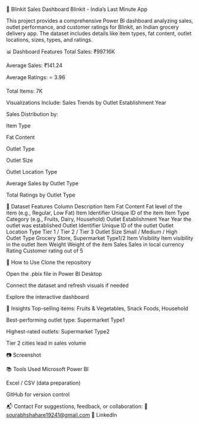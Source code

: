 🛒 Blinkit Sales Dashboard
Blinkit - India’s Last Minute App

This project provides a comprehensive Power BI dashboard analyzing sales, outlet performance, and customer ratings for Blinkit, an Indian grocery delivery app. The dataset includes details like item types, fat content, outlet locations, sizes, types, and ratings.


📊 Dashboard Features
Total Sales: ₹997.16K

Average Sales: ₹141.24

Average Ratings: ⭐ 3.96

Total Items: 7K

Visualizations Include:
Sales Trends by Outlet Establishment Year

Sales Distribution by:

Item Type

Fat Content

Outlet Type

Outlet Size

Outlet Location Type

Average Sales by Outlet Type

Total Ratings by Outlet Type

📁 Dataset Features
Column	Description
Item Fat Content	Fat level of the item (e.g., Regular, Low Fat)
Item Identifier	Unique ID of the item
Item Type	Category (e.g., Fruits, Dairy, Household)
Outlet Establishment Year	Year the outlet was established
Outlet Identifier	Unique ID of the outlet
Outlet Location Type	Tier 1 / Tier 2 / Tier 3
Outlet Size	Small / Medium / High
Outlet Type	Grocery Store, Supermarket Type1/2
Item Visibility	Item visibility in the outlet
Item Weight	Weight of the item
Sales	Sales in local currency
Rating	Customer rating out of 5

🚀 How to Use
Clone the repository

Open the .pbix file in Power BI Desktop

Connect the dataset and refresh visuals if needed

Explore the interactive dashboard

📌 Insights
Top-selling items: Fruits & Vegetables, Snack Foods, Household

Best-performing outlet type: Supermarket Type1

Highest-rated outlets: Supermarket Type2

Tier 2 cities lead in sales volume

📷 Screenshot

📚 Tools Used
Microsoft Power BI

Excel / CSV (data preparation)

GitHub for version control

📬 Contact
For suggestions, feedback, or collaboration:
📧 sourabhshahare19241@gmail.com
💼 LinkedIn

